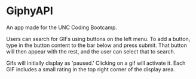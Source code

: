 # GiphyAPI
An app made for the UNC Coding Bootcamp.

Users can search for GIFs using buttons on the left menu. To add a button, type in the button content to the bar below and press submit. That button will then appear with the rest, and the user can select that to search.

Gifs will initially display as 'paused.' Clicking on a gif will activate it. Each GIF includes a small rating in the top right corner of the display area.
